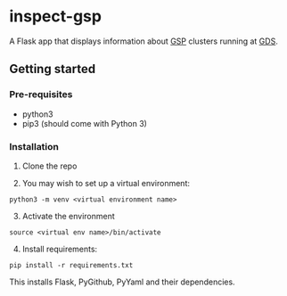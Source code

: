# inspect-gsp

A Flask app that displays information about [GSP](https://github.com/alphagov/gsp-teams) clusters running at [GDS](https://github.com/alphagov).

## Getting started

### Pre-requisites

- python3
- pip3 (should come with Python 3)

### Installation

1. Clone the repo

2. You may wish to set up a virtual environment:

  `python3 -m venv <virtual environment name>`

3. Activate the environment

  `source <virtual env name>/bin/activate`

4. Install requirements:

  `pip install -r requirements.txt`
  
  This installs Flask, PyGithub, PyYaml and their dependencies.
